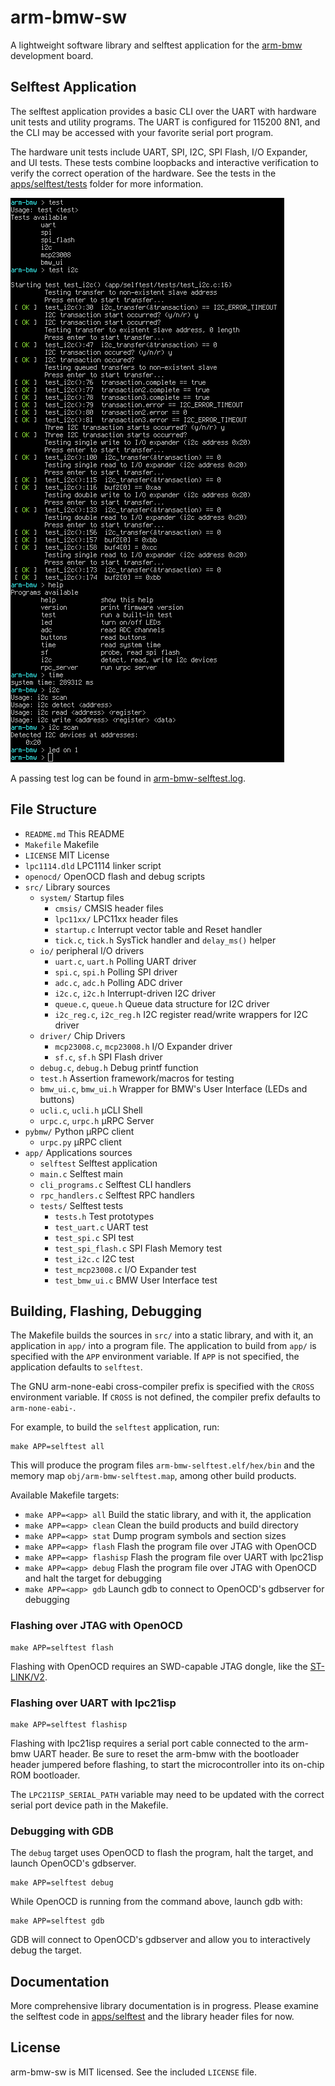 # arm-bmw-sw

A lightweight software library and selftest application for the [arm-bmw](http://theanine.io/projects/arm-bmw/) development board.

## Selftest Application

The selftest application provides a basic CLI over the UART with hardware unit tests and utility programs. The UART is configured for 115200 8N1, and the CLI may be accessed with your favorite serial port program.

The hardware unit tests include UART, SPI, I2C, SPI Flash, I/O Expander, and UI tests. These tests combine loopbacks and interactive verification to verify the correct operation of the hardware. See the tests in the [apps/selftest/tests](app/selftest/tests) folder for more information.

![](misc/selftest-cli.png)

A passing test log can be found in [arm-bmw-selftest.log](arm-bmw-selftest.log).

## File Structure

 * `README.md` This README
 * `Makefile` Makefile
 * `LICENSE` MIT License
 * `lpc1114.dld` LPC1114 linker script
 * `openocd/` OpenOCD flash and debug scripts
 * `src/` Library sources
   * `system/` Startup files
     * `cmsis/` CMSIS header files
     * `lpc11xx/` LPC11xx header files
     * `startup.c` Interrupt vector table and Reset handler
     * `tick.c`, `tick.h` SysTick handler and `delay_ms()` helper
   * `io/` peripheral I/O drivers
     * `uart.c`, `uart.h` Polling UART driver
     * `spi.c`, `spi.h` Polling SPI driver
     * `adc.c`, `adc.h` Polling ADC driver
     * `i2c.c`, `i2c.h` Interrupt-driven I2C driver
     * `queue.c`, `queue.h` Queue data structure for I2C driver
     * `i2c_reg.c`, `i2c_reg.h` I2C register read/write wrappers for I2C driver
   * `driver/` Chip Drivers
     * `mcp23008.c`, `mcp23008.h` I/O Expander driver
     * `sf.c`, `sf.h` SPI Flash driver
   * `debug.c`, `debug.h` Debug printf function
   * `test.h` Assertion framework/macros for testing
   * `bmw_ui.c`, `bmw_ui.h` Wrapper for BMW's User Interface (LEDs and buttons)
   * `ucli.c`, `ucli.h` µCLI Shell
   * `urpc.c`, `urpc.h` µRPC Server
 * `pybmw/` Python µRPC client
   * `urpc.py` µRPC client
 * `app/` Applications sources
   * `selftest` Selftest application
    * `main.c` Selftest main
    * `cli_programs.c` Selftest CLI handlers
    * `rpc_handlers.c` Selftest RPC handlers
    * `tests/` Selftest tests
      * `tests.h` Test prototypes
      * `test_uart.c` UART test
      * `test_spi.c` SPI test
      * `test_spi_flash.c` SPI Flash Memory test
      * `test_i2c.c` I2C test
      * `test_mcp23008.c` I/O Expander test
      * `test_bmw_ui.c` BMW User Interface test

## Building, Flashing, Debugging

The Makefile builds the sources in `src/` into a static library, and with it, an application in `app/` into a program file. The application to build from `app/` is specified with the `APP` environment variable. If `APP` is not specified, the application defaults to `selftest`.

The GNU arm-none-eabi cross-compiler prefix is specified with the `CROSS` environment variable. If `CROSS` is not defined, the compiler prefix defaults to `arm-none-eabi-`.

For example, to build the `selftest` application, run:
``` shell
make APP=selftest all
```
This will produce the program files `arm-bmw-selftest.elf/hex/bin` and the memory map `obj/arm-bmw-selftest.map`, among other build products.

Available Makefile targets:

 * `make APP=<app> all` Build the static library, and with it, the application
 * `make APP=<app> clean` Clean the build products and build directory
 * `make APP=<app> stat` Dump program symbols and section sizes
 * `make APP=<app> flash` Flash the program file over JTAG with OpenOCD
 * `make APP=<app> flashisp` Flash the program file over UART with lpc21isp
 * `make APP=<app> debug` Flash the program file over JTAG with OpenOCD and halt the target for debugging
 * `make APP=<app> gdb` Launch gdb to connect to OpenOCD's gdbserver for debugging

### Flashing over JTAG with OpenOCD

``` shell
make APP=selftest flash
```

Flashing with OpenOCD requires an SWD-capable JTAG dongle, like the [ST-LINK/V2](http://www.st.com/web/catalog/tools/FM146/CL1984/SC724/SS1677/PF251168?sc=internet/evalboard/product/251168.jsp).

### Flashing over UART with lpc21isp

``` shell
make APP=selftest flashisp
```

Flashing with lpc21isp requires a serial port cable connected to the arm-bmw UART header. Be sure to reset the arm-bmw with the bootloader header jumpered before flashing, to start the microcontroller into its on-chip ROM bootloader.

The `LPC21ISP_SERIAL_PATH` variable may need to be updated with the correct serial port device path in the Makefile.

### Debugging with GDB

The `debug` target uses OpenOCD to flash the program, halt the target, and launch OpenOCD's gdbserver.
``` shell
make APP=selftest debug
```

While OpenOCD is running from the command above, launch gdb with:
``` shell
make APP=selftest gdb
```

GDB will connect to OpenOCD's gdbserver and allow you to interactively debug the target.

## Documentation

More comprehensive library documentation is in progress. Please examine the selftest code in [apps/selftest](app/selftest) and the library header files for now.

## License

arm-bmw-sw is MIT licensed. See the included `LICENSE` file.


